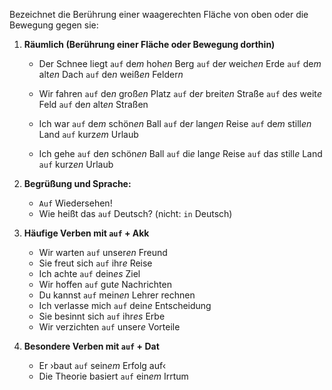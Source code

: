 Bezeichnet die Berührung einer waagerechten Fläche von oben oder die Bewegung gegen sie:

1) **Räumlich (Berührung einer Fläche oder Bewegung dorthin)**
	- Der Schnee liegt     `auf` de*m* hoh*en* Berg
					 `auf` de*r* weich*en* Erde
					 `auf` de*m* alt*en* Dach
					 `auf` de*n* weiß*en* Felder*n*

	- Wir fahren `auf` de*n* groß*en* Platz
               `auf` de*r* breit*en* Straße
               `auf` de*s* weit*e* Feld
               `auf` de*n* alt*en* Straßen

	- Ich war    `auf` de*m* schön*en* Ball
			 `auf` de*r* lang*en* Reise
			 `auf` de*m* still*en* Land
			 `auf` kurz*em* Urlaub

	- Ich gehe `auf` de*n* schön*en* Ball
             `auf` di*e* lang*e* Reise
             `auf` da*s* still*e* Land
             `auf` kurz*en* Urlaub

2) **Begrüßung und Sprache:**
	- `Auf` Wiedersehen!
	- Wie heißt das `auf` Deutsch? (nicht: `in` Deutsch)

3) **Häufige Verben mit `auf` + Akk**
	- Wir warten `auf` unser*en* Freund
	- Sie freut sich `auf` ihr*e* Reise
	- Ich achte `auf` dein*es* Ziel
	- Wir hoffen `auf` gut*e* Nachrichten
	- Du kannst `auf` mein*en* Lehrer rechnen
	- Ich verlasse mich `auf` dein*e* Entscheidung
	- Sie besinnt sich `auf` ihr*es* Erbe
	- Wir verzichten `auf` unser*e* Vorteile

4) **Besondere Verben mit `auf` + Dat**
	- Er ›baut `auf` sein*em* Erfolg auf‹
	- Die Theorie basiert `auf` ein*em* Irrtum